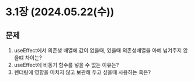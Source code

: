 # 3.1장 (2024.05.22(수))

## 문제

1. useEffect에서 의존생 배열에 값이 없을때, 있을때 의존성배열을 아예 넘겨주지 않을떄 차이는?
2. useEffect에 비동기 함수를 넣을 수 없는 이유는?
3. 렌더링에 영향을 미치지 않고 보관해 두고 싶을때 사용하는 훅은?
